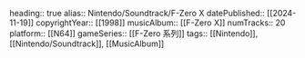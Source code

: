 heading:: true
alias:: Nintendo/Soundtrack/F-Zero X
datePublished:: [[2024-11-19]]
copyrightYear:: [[1998]]
musicAlbum:: [[F-Zero X]]
numTracks:: 20
platform:: [[N64]] 
gameSeries:: [[F-Zero 系列]] 
tags:: [[Nintendo]], [[Nintendo/Soundtrack]], [[MusicAlbum]]

